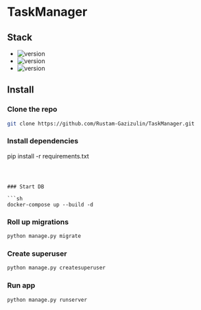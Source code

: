 # TaskManager

## Stack

* ![version](https://img.shields.io/badge/Python-v3.10.6-informational/?style=for-the-badge&logo=Python)
* ![version](https://img.shields.io/badge/Django-v4.1.3-informational/?style=for-the-badge&logo=Django)
* ![version](https://img.shields.io/badge/Postgresql-v15.0-informational/?style=for-the-badge&logo=Postgresql)

## Install

### Clone the repo

```sh
git clone https://github.com/Rustam-Gazizulin/TaskManager.git
```

### Install dependencies


pip install -r requirements.txt
```



### Start DB

```sh
docker-compose up --build -d
```

### Roll up migrations



```sh
python manage.py migrate
```

### Create superuser


```sh
python manage.py createsuperuser
```


### Run app


```sh
python manage.py runserver
```




